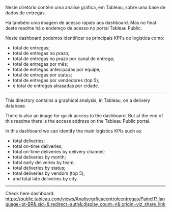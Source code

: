 Neste diretório contém uma analise gráfica, em Tableau, sobre uma base de dados de entregas.

Há também uma imagem de acesso rápido aos dashboard. Mas no final deste readme há o endereço de acesso no portal Tableau Public.

Neste dashboard podemos identificar os principais KPI's de logistica como:

 - total de entregas;
 - total de entregas no prazo;
 - total de entregas no prazo por canal de entrega;
 - total de entregas por mês;
 - total de entregas antecipadas por equipe;
 - total de entregas por status;
 - total de entregas por vendedores (top 5);
 - e total de entregas atrasadas por cidade.


---------------------------------------------------------------------------------------------------------


This directory contains a graphical analysis, in Tableau, on a delivery database.

There is also an image for quick access to the dashboard. But at the end of this readme there is the access address on the Tableau Public portal.

In this dashboard we can identify the main logistics KPIs such as:

- total deliveries;
- total on-time deliveries;
- total on-time deliveries by delivery channel;
- total deliveries by month;
- total early deliveries by team;
- total deliveries by status;
- total deliveries by vendors (top 5);
- and total late deliveries by city.

---------------------------------------------------------------------------------------------------------

Check here dashboard: https://public.tableau.com/views/Analisegrficacontroleentregas/Painel1?:language=pt-BR&:sid=&:redirect=auth&:display_count=n&:origin=viz_share_link

